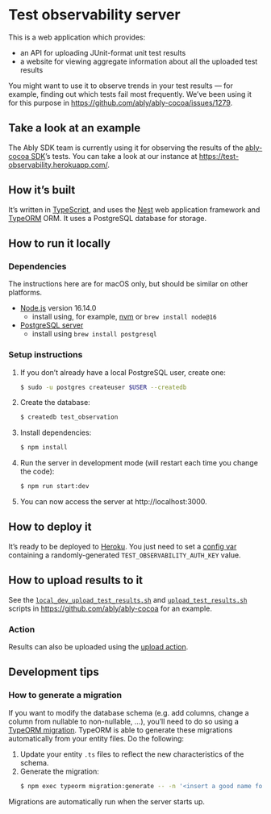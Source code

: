 # Test observability server

This is a web application which provides:

- an API for uploading JUnit-format unit test results
- a website for viewing aggregate information about all the uploaded test results

You might want to use it to observe trends in your test results — for example, finding out which tests fail most frequently. We’ve been using it for this purpose in https://github.com/ably/ably-cocoa/issues/1279.

## Take a look at an example

The Ably SDK team is currently using it for observing the results of the [ably-cocoa SDK](https://github.com/ably/ably-cocoa)’s tests. You can take a look at our instance at https://test-observability.herokuapp.com/.

## How it’s built

It’s written in [TypeScript](https://www.typescriptlang.org/), and uses the [Nest](https://nestjs.com/) web application framework and [TypeORM](https://github.com/typeorm/typeorm) ORM. It uses a PostgreSQL database for storage.

## How to run it locally

### Dependencies

The instructions here are for macOS only, but should be similar on other platforms.

- [Node.js](https://nodejs.org/en/) version 16.14.0
  - install using, for example, [nvm](https://github.com/nvm-sh/nvm) or `brew install node@16`
- [PostgreSQL server](https://www.postgresql.org/)
  - install using `brew install postgresql`

### Setup instructions

1. If you don’t already have a local PostgreSQL user, create one:

   ```bash
   $ sudo -u postgres createuser $USER --createdb
   ```

2. Create the database:

   ```bash
   $ createdb test_observation
   ```

3. Install dependencies:

   ```bash
   $ npm install
   ```

4. Run the server in development mode (will restart each time you change the code):

   ```bash
   $ npm run start:dev
   ```

5. You can now access the server at http://localhost:3000.

## How to deploy it

It’s ready to be deployed to [Heroku](https://www.heroku.com). You just need to set a [config var](https://devcenter.heroku.com/articles/config-vars) containing a randomly-generated `TEST_OBSERVABILITY_AUTH_KEY` value.

## How to upload results to it

See the [`local_dev_upload_test_results.sh`](https://github.com/ably/ably-cocoa/blob/main/Scripts/local_dev_upload_test_results.sh) and [`upload_test_results.sh`](https://github.com/ably/ably-cocoa/blob/main/Scripts/upload_test_results.sh) scripts in https://github.com/ably/ably-cocoa for an example.

### Action

Results can also be uploaded using the [upload action](https://github.com/ably/test-observability-action).

## Development tips

### How to generate a migration

If you want to modify the database schema (e.g. add columns, change a column from nullable to non-nullable, …), you’ll need to do so using a [TypeORM migration](https://orkhan.gitbook.io/typeorm/docs/migrations). TypeORM is able to generate these migrations automatically from your entity files. Do the following:

1. Update your entity `.ts` files to reflect the new characteristics of the schema.
2. Generate the migration:
   ```bash
   $ npm exec typeorm migration:generate -- -n '<insert a good name for the migration here, e.g. MakeGithubBaseAndHeadRefsNullable>'
   ```

Migrations are automatically run when the server starts up.
